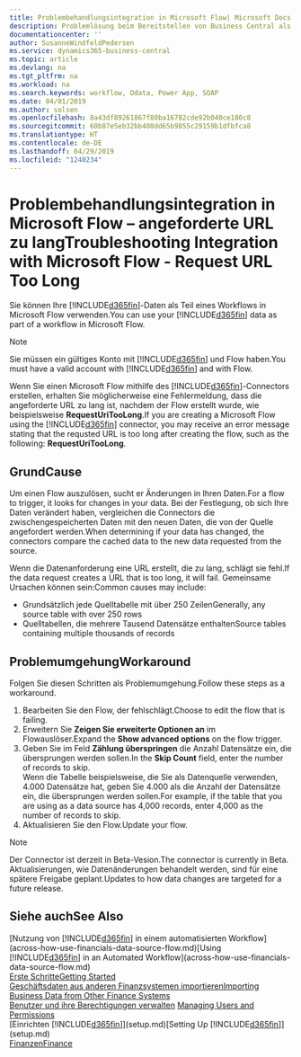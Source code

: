 ```yaml
---
title: Problembehandlungsintegration in Microsoft Flow| Microsoft Docs
description: Problemlösung beim Bereitstellen von Business Central als Datenquelle und eine OData-URL Ihrer Webdienste festlegen, um eine Geschäfts-App mithilfe einem automatisierten Workflow zu erstellen.
documentationcenter: ''
author: SusanneWindfeldPedersen
ms.service: dynamics365-business-central
ms.topic: article
ms.devlang: na
ms.tgt_pltfrm: na
ms.workload: na
ms.search.keywords: workflow, Odata, Power App, SOAP
ms.date: 04/01/2019
ms.author: solsen
ms.openlocfilehash: 8a43df89261867f80ba16782cde92b040ce180c8
ms.sourcegitcommit: 60b87e5eb32bb408dd65b9855c29159b1dfbfca8
ms.translationtype: HT
ms.contentlocale: de-DE
ms.lasthandoff: 04/29/2019
ms.locfileid: "1240234"
---
```

# <a name="troubleshooting-integration-with-microsoft-flow---request-url-too-long"></a><span data-ttu-id="38583-103">Problembehandlungsintegration in Microsoft Flow – angeforderte URL zu lang</span><span class="sxs-lookup"><span data-stu-id="38583-103">Troubleshooting Integration with Microsoft Flow - Request URL Too Long</span></span>
<span data-ttu-id="38583-104">Sie können Ihre [!INCLUDE[d365fin](includes/d365fin_md.md)]-Daten als Teil eines Workflows in Microsoft Flow verwenden.</span><span class="sxs-lookup"><span data-stu-id="38583-104">You can use your [!INCLUDE[d365fin](includes/d365fin_md.md)] data as part of a workflow in Microsoft Flow.</span></span>  

> [!NOTE]  
>   <span data-ttu-id="38583-105">Sie müssen ein gültiges Konto mit [!INCLUDE[d365fin](includes/d365fin_md.md)] und Flow haben.</span><span class="sxs-lookup"><span data-stu-id="38583-105">You must have a valid account with [!INCLUDE[d365fin](includes/d365fin_md.md)] and with Flow.</span></span>  

<span data-ttu-id="38583-106">Wenn Sie einen Microsoft Flow mithilfe des [!INCLUDE[d365fin](includes/d365fin_md.md)]-Connectors erstellen, erhalten Sie möglicherweise eine Fehlermeldung, dass die angeforderte URL zu lang ist, nachdem der Flow erstellt wurde, wie beispielsweise **RequestUriTooLong**.</span><span class="sxs-lookup"><span data-stu-id="38583-106">If you are creating a Microsoft Flow using the [!INCLUDE[d365fin](includes/d365fin_md.md)] connector, you may receive an error message stating that the requsted URL is too long after creating the flow, such as the following: **RequestUriTooLong**.</span></span>

## <a name="cause"></a><span data-ttu-id="38583-107">Grund</span><span class="sxs-lookup"><span data-stu-id="38583-107">Cause</span></span>
<span data-ttu-id="38583-108">Um einen Flow auszulösen, sucht er Änderungen in Ihren Daten.</span><span class="sxs-lookup"><span data-stu-id="38583-108">For a flow to trigger, it looks for changes in your data.</span></span> <span data-ttu-id="38583-109">Bei der Festlegung, ob sich Ihre Daten verändert haben, vergleichen die Connectors die zwischengespeicherten Daten mit den neuen Daten, die von der Quelle angefordert werden.</span><span class="sxs-lookup"><span data-stu-id="38583-109">When determining if your data has changed, the connectors compare the cached data to the new data requested from the source.</span></span>  

<span data-ttu-id="38583-110">Wenn die Datenanforderung eine URL erstellt, die zu lang, schlägt sie fehl.</span><span class="sxs-lookup"><span data-stu-id="38583-110">If the data request creates a URL that is too long, it will fail.</span></span> <span data-ttu-id="38583-111">Gemeinsame Ursachen können sein:</span><span class="sxs-lookup"><span data-stu-id="38583-111">Common causes may include:</span></span>
- <span data-ttu-id="38583-112">Grundsätzlich jede Quelltabelle mit über 250 Zeilen</span><span class="sxs-lookup"><span data-stu-id="38583-112">Generally, any source table with over 250 rows</span></span>
- <span data-ttu-id="38583-113">Quelltabellen, die mehrere Tausend Datensätze enthalten</span><span class="sxs-lookup"><span data-stu-id="38583-113">Source tables containing multiple thousands of records</span></span>

## <a name="workaround"></a><span data-ttu-id="38583-114">Problemumgehung</span><span class="sxs-lookup"><span data-stu-id="38583-114">Workaround</span></span>
<span data-ttu-id="38583-115">Folgen Sie diesen Schritten als Problemumgehung.</span><span class="sxs-lookup"><span data-stu-id="38583-115">Follow these steps as a workaround.</span></span>
1. <span data-ttu-id="38583-116">Bearbeiten Sie den Flow, der fehlschlägt.</span><span class="sxs-lookup"><span data-stu-id="38583-116">Choose to edit the flow that is failing.</span></span>
2. <span data-ttu-id="38583-117">Erweitern Sie **Zeigen Sie erweiterte Optionen an** im Flowauslöser.</span><span class="sxs-lookup"><span data-stu-id="38583-117">Expand the **Show advanced options** on the flow trigger.</span></span>
3. <span data-ttu-id="38583-118">Geben Sie im Feld **Zählung überspringen** die Anzahl Datensätze ein, die übersprungen werden sollen.</span><span class="sxs-lookup"><span data-stu-id="38583-118">In the **Skip Count** field, enter the number of records to skip.</span></span>  
<span data-ttu-id="38583-119">Wenn die Tabelle beispielsweise, die Sie als Datenquelle verwenden, 4.000 Datensätze hat, geben Sie 4.000 als die Anzahl der Datensätze ein, die übersprungen werden sollen.</span><span class="sxs-lookup"><span data-stu-id="38583-119">For example, if the table that you are using as a data source has 4,000 records, enter 4,000 as the number of records to skip.</span></span>
4. <span data-ttu-id="38583-120">Aktualisieren Sie den Flow.</span><span class="sxs-lookup"><span data-stu-id="38583-120">Update your flow.</span></span>

> [!NOTE]  
> <span data-ttu-id="38583-121">Der Connector ist derzeit in Beta-Vesion.</span><span class="sxs-lookup"><span data-stu-id="38583-121">The connector is currently in Beta.</span></span> <span data-ttu-id="38583-122">Aktualisierungen, wie Datenänderungen behandelt werden, sind für eine spätere Freigabe geplant.</span><span class="sxs-lookup"><span data-stu-id="38583-122">Updates to how data changes are targeted for a future release.</span></span>


## <a name="see-also"></a><span data-ttu-id="38583-123">Siehe auch</span><span class="sxs-lookup"><span data-stu-id="38583-123">See Also</span></span>
<span data-ttu-id="38583-124">[Nutzung von [!INCLUDE[d365fin](includes/d365fin_md.md)] in einem automatisierten Workflow](across-how-use-financials-data-source-flow.md)</span><span class="sxs-lookup"><span data-stu-id="38583-124">[Using [!INCLUDE[d365fin](includes/d365fin_md.md)] in an Automated Workflow](across-how-use-financials-data-source-flow.md)</span></span>  
[<span data-ttu-id="38583-125">Erste Schritte</span><span class="sxs-lookup"><span data-stu-id="38583-125">Getting Started</span></span>](product-get-started.md)  
[<span data-ttu-id="38583-126">Geschäftsdaten aus anderen Finanzsystemen importieren</span><span class="sxs-lookup"><span data-stu-id="38583-126">Importing Business Data from Other Finance Systems</span></span>](across-import-data-configuration-packages.md)  
<span data-ttu-id="38583-127">[Benutzer und ihre Berechtigungen verwalten](ui-how-users-permissions.md)  </span><span class="sxs-lookup"><span data-stu-id="38583-127">[Managing Users and Permissions](ui-how-users-permissions.md)  </span></span>  
<span data-ttu-id="38583-128">[Einrichten [!INCLUDE[d365fin](includes/d365fin_md.md)]](setup.md)</span><span class="sxs-lookup"><span data-stu-id="38583-128">[Setting Up [!INCLUDE[d365fin](includes/d365fin_md.md)]](setup.md)</span></span>  
[<span data-ttu-id="38583-129">Finanzen</span><span class="sxs-lookup"><span data-stu-id="38583-129">Finance</span></span>](finance.md)  
